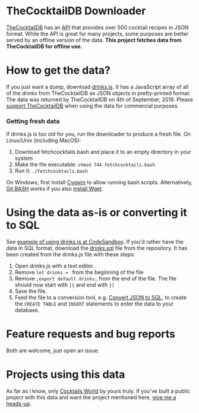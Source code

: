 # TheCocktailDB Downloader

[TheCocktailDB](https://thecocktaildb.com/) has an [API](https://thecocktaildb.com/api.php) that provides over 500 cocktail recipes in JSON format. While the API is great for many projects, some purposes are better served by an offline version of the data. **This project fetches data from TheCocktailDB for offline use.**

# How to get the data?
If you just want a dump, download [drinks.js](https://raw.githubusercontent.com/lauriharpf/thecocktaildb-downloader/master/drinks.js). It has a JavaScript array of all of the drinks from TheCocktailDB as JSON objects in pretty-printed format. The data was returned by TheCocktailDB on 4th of September, 2018. Please [support TheCocktailDB](https://www.patreon.com/thedatadb) when using the data for commercial purposes.

### Getting fresh data
If drinks.js is too old for you, run the downloader to produce a fresh file. On Linux/Unix (including MacOS):

1. Download fetchcocktails.bash and place it to an empty directory in your system
2. Make the file executable: `chmod 744 fetchcocktails.bash`
3. Run it: `./fetchcocktails.bash`

On Windows, first install [Cygwin](http://www.cygwin.com/) to allow running bash scripts. Alternatively, [Git BASH](https://gitforwindows.org/) works if you also [install Wget](https://gist.github.com/evanwill/0207876c3243bbb6863e65ec5dc3f058).

# Using the data as-is or converting it to SQL
See [example of using drinks.js at CodeSandbox](https://codesandbox.io/s/6wql1zz9on). If you'd rather have the data in SQL format, download the [drinks.sql](https://raw.githubusercontent.com/lauriharpf/thecocktaildb-downloader/master/drinks.sql) file from the repository. It has been created from the drinks.js file with these steps:

1. Open drinks.js with a text editor.
2. Remove `let drinks = ` from the beginning of the file
3. Remove `;export default drinks;` from the end of the file. The file should now start with `[{` and end with `}]`
4. Save the file. 
5. Feed the file to a conversion tool, e.g. [Convert JSON to SQL](http://convertjson.com/json-to-sql.htm), to create the `CREATE TABLE` and `INSERT` statements to enter the data to your database.

# Feature requests and bug reports
Both are welcome, just open an issue.

# Projects using this data
As far as I know, only [Cocktails World](https://github.com/lauriharpf/cocktails) by yours truly. If you've built a public project with this data and want the project mentioned here, [give me a heads-up](https://github.com/lauriharpf).